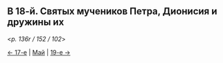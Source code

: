 
## В 18-й. Святых мучеников Петра, Дионисия и дружины их 

<*p. 136r / 152 / 102*>

[← 17-е](05_17_MES.ru.md) | [Май](README.md#18-й) | [19-е →](05_19_MES.ru.md)
